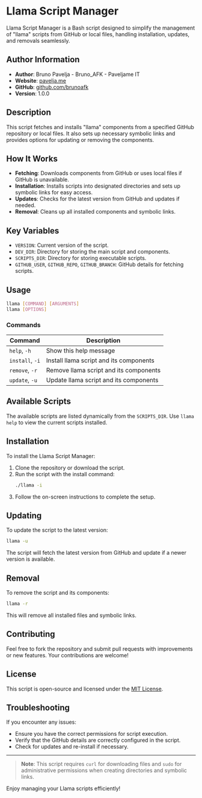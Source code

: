 # Llama Script Manager

Llama Script Manager is a Bash script designed to simplify the management of "llama" scripts from GitHub or local files, handling installation, updates, and removals seamlessly.

## Author Information

- **Author**: Bruno Pavelja - Bruno_AFK - Paveljame IT
- **Website**: [pavelja.me](https://pavelja.me)
- **GitHub**: [github.com/brunoafk](https://github.com/brunoafk)
- **Version**: 1.0.0

## Description

This script fetches and installs "llama" components from a specified GitHub repository or local files. It also sets up necessary symbolic links and provides options for updating or removing the components.

## How It Works

- **Fetching**: Downloads components from GitHub or uses local files if GitHub is unavailable.
- **Installation**: Installs scripts into designated directories and sets up symbolic links for easy access.
- **Updates**: Checks for the latest version from GitHub and updates if needed.
- **Removal**: Cleans up all installed components and symbolic links.

## Key Variables

- `VERSION`: Current version of the script.
- `DEV_DIR`: Directory for storing the main script and components.
- `SCRIPTS_DIR`: Directory for storing executable scripts.
- `GITHUB_USER`, `GITHUB_REPO`, `GITHUB_BRANCH`: GitHub details for fetching scripts.

## Usage

```bash
llama [COMMAND] [ARGUMENTS]
llama [OPTIONS]
```

### Commands

| Command      | Description                                     |
|--------------|-------------------------------------------------|
| `help`, `-h` | Show this help message                          |
| `install`, `-i` | Install llama script and its components       |
| `remove`, `-r` | Remove llama script and its components        |
| `update`, `-u` | Update llama script and its components        |

## Available Scripts

The available scripts are listed dynamically from the `SCRIPTS_DIR`. Use `llama help` to view the current scripts installed.

## Installation

To install the Llama Script Manager:

1. Clone the repository or download the script.
2. Run the script with the install command:
   ```bash
   ./llama -i
   ```
3. Follow the on-screen instructions to complete the setup.

## Updating

To update the script to the latest version:

```bash
llama -u
```

The script will fetch the latest version from GitHub and update if a newer version is available.

## Removal

To remove the script and its components:

```bash
llama -r
```

This will remove all installed files and symbolic links.

## Contributing

Feel free to fork the repository and submit pull requests with improvements or new features. Your contributions are welcome!

## License

This script is open-source and licensed under the [MIT License](LICENSE).

## Troubleshooting

If you encounter any issues:

- Ensure you have the correct permissions for script execution.
- Verify that the GitHub details are correctly configured in the script.
- Check for updates and re-install if necessary.

---

> **Note**: This script requires `curl` for downloading files and `sudo` for administrative permissions when creating directories and symbolic links.

Enjoy managing your Llama scripts efficiently!
